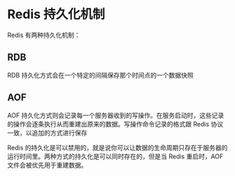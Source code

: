 # Redis 持久化机制

Redis 有两种持久化机制：

## RDB

RDB 持久化方式会在一个特定的间隔保存那个时间点的一个数据快照

## AOF

AOF 持久化方式则会记录每一个服务器收到的写操作。在服务启动时，这些记录的操作会逐条执行从而重建出原来的数据。写操作命令记录的格式跟 Redis 协议一致，以追加的方式进行保存

Redis 的持久化是可以禁用的，就是说你可以让数据的生命周期只存在于服务器的运行时间里。两种方式的持久化是可以同时存在的，但是当 Redis 重启时，AOF 文件会被优先用于重建数据。